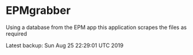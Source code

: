 # EPMgrabber
Using a database from the EPM app this application scrapes the files as required


Latest backup: Sun Aug 25 22:29:01 UTC 2019
